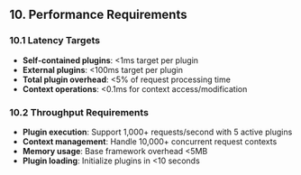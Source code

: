 
## 10. Performance Requirements

### 10.1 Latency Targets

- **Self-contained plugins**: <1ms target per plugin
- **External plugins**: <100ms target per plugin
- **Total plugin overhead**: <5% of request processing time
- **Context operations**: <0.1ms for context access/modification

### 10.2 Throughput Requirements

- **Plugin execution**: Support 1,000+ requests/second with 5 active plugins
- **Context management**: Handle 10,000+ concurrent request contexts
- **Memory usage**: Base framework overhead <5MB
- **Plugin loading**: Initialize plugins in <10 seconds

